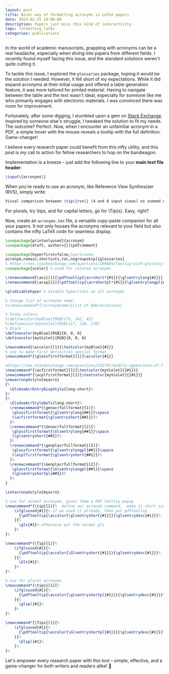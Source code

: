 ```yaml
---
layout: post
title: Nicer way of formatting acronyms in LaTeX papers
date: 2024-02-25 19:00:00
description: Papers just miss this kind of interactivity.
tags: formatting latex
categories: publications
---
```


In the world of academic manuscripts, grappling with acronyms can be a real headache, especially when diving into papers from different fields. I recently found myself facing this issue, and the standard solutions weren't quite cutting it.

To tackle this issue, I explored the `glossaries` package, hoping it would be the solution I needed. However, it fell short of my expectations. While it did expand acronyms at their initial usage and offered a table generation feature, it was more tailored for printed material. Having to navigate between the table and the text wasn't ideal, especially for someone like me who primarily engages with electronic materials. I was convinced there was room for improvement.

Fortunately, after some digging, I stumbled upon a gem on [Stack Exchange](https://tex.stackexchange.com/questions/199084/tooltip-with-glossary-items). Inspired by someone else's struggle, I tweaked the solution to fit my needs. The outcome? Perfect. Now, when I encounter an unfamiliar acronym in a PDF, a simple hover with the mouse reveals a tooltip with the full definition. Game-changer!

I believe every research paper could benefit from this nifty utility, and this post is my call to action for fellow researchers to hop on the bandwagon.

Implementation is a breeze – just add the following line to your **main text file header**:

```Latex
\input\{acronyms\}
```

When you're ready to use an acronym, like Reference View Synthesizer (RVS), simply write:

```Latex
Visual comparison between \tip\{rvs\} (4 and 8 input views) on zoomed details of [...]
```

For plurals, try \tips, and for capital letters, go for \Tip\{s\}. Easy, right?

Now, create an `acronyms.tex` file, a versatile copy-paste companion for all your papers. It not only houses the acronyms relevant to your field but also contains the nifty LaTeX code for seamless display.

```Latex
\usepackage[printonlyused]{acronym}
\usepackage[draft, author={}]{pdfcomment}

\usepackage[hyperfirst=false,%sort=none,
acronym,nomain,shortcuts,toc,nogroupskip]{glossaries}
% https://tex.stackexchange.com/questions/199084/tooltip-with-glossary-items
\usepackage{xcolor} % used for colored acronyms

\renewcommand{\acs}[1]{\pdftooltip{\acrshort*{#1}}{\glsentrylong{#1}}}
\renewcommand{\acsp}[1]{\pdftooltip{\acrshortpl*{#1}}{\glsentrylongpl{#1}}}

\glsdisablehyper % disable hyperlinks on all acronyms

% Change list of acronyms name:
%\renewcommand*{\acronymname}{List of Abbreviations}

% Funky colors:
%\definecolor{myBlue}{RGB}{73, 142, 41}
%\definecolor{myViolet}{RGB}{17, 138, 178}
% Black
\definecolor{myBlue}{RGB}{0, 0, 0}
\definecolor{myViolet}{RGB}{0, 0, 0}

\newcommand{\accolor}[1]{\textcolor{myBlue}{#1}}
% use to make first definition special format
\newcommand*{\glossfirstformat}[1]{\accolor{#1}} 

%https://tex.stackexchange.com/questions/232707/modify-appearance-of-first-acronym
\newcommand*{\acfirstformat}[1]{\textcolor{myViolet}{{#1}}}
\newcommand*{\acplfirstformat}[1]{\textcolor{myViolet}{{#1}}}
\newacronymstyle{myacro}
{%
  \GlsUseAcrEntryDispStyle{long-short}%
}%
{%
  \GlsUseAcrStyleDefs{long-short}%
  \renewcommand*{\genacrfullformat}[1]{%
   \glossfirstformat{\glsentrylong{##1}}\space
   (\acfirstformat{\glsentryshort{##1}})%
  }%
  \renewcommand*{\Genacrfullformat}[2]{%
   \glossfirstformat{\Glsentrylong{##1}}\space
   (\glsentryshort{##1})%
  }%
  \renewcommand*{\genplacrfullformat}[2]{%
   \glossfirstformat{\glsentrylongpl{##1}}\space
   (\acplfirstformat{\glsentryshort{##1}})%
  }%
  \renewcommand*{\Genplacrfullformat}[2]{%
   \glossfirstformat{\Glsentrylongpl{##1}}\space
   (\glsentryshortpl{##1})%
  }%
}

\setacronymstyle{myacro}

% use for normal acronyms, gives them a PDF tooltip popup
\newcommand*{\tip}[1]{%  define our acronym command,  make it short since we use it a lot, use * for so that it is only a 'short' command
    \ifglsused{#1}{% if we used it already, then put pdftooltip
      {\pdftooltip{\accolor{\glsentryshort{#1}}}{\glsentrydesc{#1}}}%
    }{%
      \gls{#1}% otherwise put the normal gls
    }%
}%

\newcommand*{\Tip}[1]{%
    \ifglsused{#1}{%
      {\pdftooltip{\accolor{\Glsentryshort{#1}}}{\glsentrydesc{#1}}}%
    }{%
      \Gls{#1}%
    }%
}%

% use for plural acronyms
\newcommand*{\tips}[1]{%
    \ifglsused{#1}{%
      {\pdftooltip{\accolor{\glsentryshortpl{#1}}}{\glsentrydesc{#1}}}%
    }{%
      \glspl{#1}%
    }%
}%

\newcommand*{\Tips}[1]{%
    \ifglsused{#1}{%
      {\pdftooltip{\accolor{\Glsentryshortpl{#1}}}{\glsentrydesc{#1}}}%
    }{%
      \Glspl{#1}%
    }%
}%
```

Let's empower every research paper with this tool – simple, effective, and a game-changer for both writers and readers alike! 🚀
